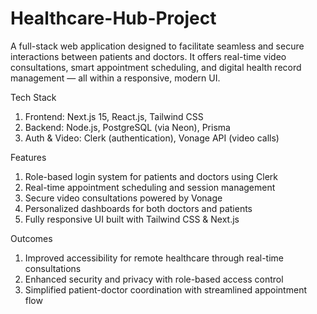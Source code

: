 # Healthcare-Hub-Project
A full-stack web application designed to facilitate seamless and secure interactions between patients and doctors. It offers real-time video consultations, smart appointment scheduling, and digital health record management — all within a responsive, modern UI.

Tech Stack
1) Frontend: Next.js 15, React.js, Tailwind CSS
2) Backend: Node.js, PostgreSQL (via Neon), Prisma
3) Auth & Video: Clerk (authentication), Vonage API (video calls)

Features
1) Role-based login system for patients and doctors using Clerk
2) Real-time appointment scheduling and session management
3) Secure video consultations powered by Vonage
4) Personalized dashboards for both doctors and patients
5) Fully responsive UI built with Tailwind CSS & Next.js

Outcomes
1) Improved accessibility for remote healthcare through real-time consultations
2) Enhanced security and privacy with role-based access control
3) Simplified patient-doctor coordination with streamlined appointment flow

